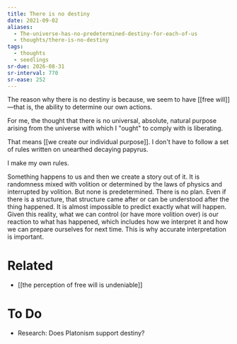 ```yaml
---
title: There is no destiny
date: 2021-09-02
aliases:
  - The-universe-has-no-predetermined-destiny-for-each-of-us
  - thoughts/there-is-no-destiny
tags:
  - thoughts
  - seedlings
sr-due: 2026-08-31
sr-interval: 770
sr-ease: 252
---
```

The reason why there is no destiny is because, we seem to have [[free will]]—that is, the ability to determine our own actions.

For me, the thought that there is no universal, absolute, natural purpose arising from the universe with which I "ought" to comply with is liberating.

That means [[we create our individual purpose]]. I don't have to follow a set of rules written on unearthed decaying papyrus.

I make my own rules.

Something happens to us and then we create a story out of it. It is randomness mixed with volition or determined by the laws of physics and interrupted by volition. But none is predetermined. There is no plan. Even if there is a structure, that structure came after or can be understood after the thing happened. It is almost impossible to predict exactly what will happen. Given this reality, what we can control (or have more volition over) is our reaction to what has happened, which includes how we interpret it and how we can prepare ourselves for next time. This is why accurate interpretation is important.

# Related

- [[the perception of free will is undeniable]]

# To Do

- Research: Does Platonism support destiny?


